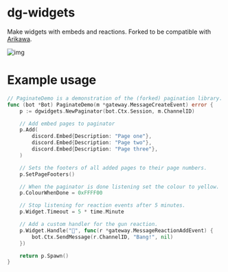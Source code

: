 # dg-widgets
Make widgets with embeds and reactions. Forked to be compatible with [Arikawa](https://github.com/diamondburned/arikawa).

![img](https://i.imgur.com/viJc9Cm.gif)

# Example usage
```go
// PaginateDemo is a demonstration of the (forked) pagination library.
func (bot *Bot) PaginateDemo(m *gateway.MessageCreateEvent) error {
	p := dgwidgets.NewPaginator(bot.Ctx.Session, m.ChannelID)

	// Add embed pages to paginator
	p.Add(
		discord.Embed{Description: "Page one"},
		discord.Embed{Description: "Page two"},
		discord.Embed{Description: "Page three"},
	)

	// Sets the footers of all added pages to their page numbers.
	p.SetPageFooters()

	// When the paginator is done listening set the colour to yellow.
	p.ColourWhenDone = 0xFFFF00

	// Stop listening for reaction events after 5 minutes.
	p.Widget.Timeout = 5 * time.Minute

	// Add a custom handler for the gun reaction.
	p.Widget.Handle("🔫", func(r *gateway.MessageReactionAddEvent) {
		bot.Ctx.SendMessage(r.ChannelID, "Bang!", nil)
	})

	return p.Spawn()
}
```

